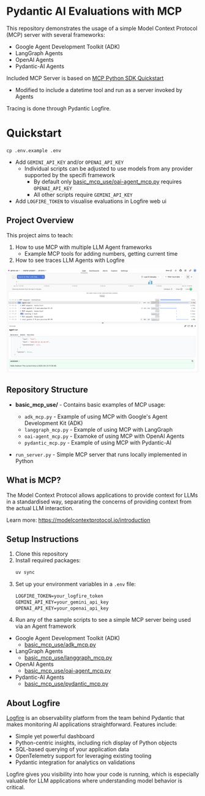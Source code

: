 # Pydantic AI Evaluations with MCP

This repository demonstrates the usage of a simple Model Context Protocol (MCP) server with several frameworks:
- Google Agent Development Toolkit (ADK)
- LangGraph Agents
- OpenAI Agents
- Pydantic-AI Agents

Included MCP Server is based on [MCP Python SDK Quickstart](https://github.com/modelcontextprotocol/python-sdk/blob/b4c7db6a50a5c88bae1db5c1f7fba44d16eebc6e/README.md?plain=1#L104)
- Modified to include a datetime tool and run as a server invoked by Agents

Tracing is done through Pydantic Logfire.

# Quickstart

`cp .env.example .env`
- Add `GEMINI_API_KEY` and/or `OPENAI_API_KEY`
  - Individual scripts can be adjusted to use models from any provider supported by the specifi framework
    - By default only [basic_mcp_use/oai-agent_mcp.py](basic_mcp_use/oai-agent_mcp.py) requires `OPENAI_API_KEY`
    - All other scripts require `GEMINI_API_KEY`
- Add `LOGFIRE_TOKEN` to visualise evaluations in Logfire web ui

## Project Overview

This project aims to teach:
1. How to use MCP with multiple LLM Agent frameworks
    - Example MCP tools for adding numbers, getting current time
2. How to see traces LLM Agents with Logfire

![Logfire UI](docs/images/logfire_ui.png)


## Repository Structure

- **basic_mcp_use/** - Contains basic examples of MCP usage:
  - `adk_mcp.py` - Example of using MCP with Google's Agent Development Kit (ADK)
  - `langgraph_mcp.py` - Example of using MCP with LangGraph
  - `oai-agent_mcp.py` - Examoke of using MCP with OpenAI Agents
  - `pydantic_mcp.py` - Example of using MCP with Pydantic-AI

- `run_server.py` - Simple MCP server that runs locally implemented in Python


## What is MCP?

The Model Context Protocol allows applications to provide context for LLMs in a standardised way, separating the concerns of providing context from the actual LLM interaction.

Learn more: https://modelcontextprotocol.io/introduction

## Setup Instructions

1. Clone this repository
2. Install required packages:
   ```bash
   uv sync
   ```
3. Set up your environment variables in a `.env` file:
   ```
   LOGFIRE_TOKEN=your_logfire_token
   GEMINI_API_KEY=your_gemini_api_key
   OPENAI_API_KEY=your_openai_api_key
   ```
4. Run any of the sample scripts to see a simple MCP server being used via an Agent framework
- Google Agent Development Toolkit (ADK)
  - [basic_mcp_use/adk_mcp.py](basic_mcp_use/adk_mcp.py)
- LangGraph Agents
  - [basic_mcp_use/langgraph_mcp.py](basic_mcp_use/langgraph_mcp.py)
- OpenAI Agents
  - [basic_mcp_use/oai-agent_mcp.py](basic_mcp_use/oai-agent_mcp.py)
- Pydantic-AI Agents
  - [basic_mcp_use/pydantic_mcp.py](basic_mcp_use/pydantic_mcp.py)

## About Logfire

[Logfire](https://github.com/pydantic/logfire) is an observability platform from the team behind Pydantic that makes monitoring AI applications straightforward. Features include:

- Simple yet powerful dashboard
- Python-centric insights, including rich display of Python objects
- SQL-based querying of your application data
- OpenTelemetry support for leveraging existing tooling
- Pydantic integration for analytics on validations

Logfire gives you visibility into how your code is running, which is especially valuable for LLM applications where understanding model behavior is critical.